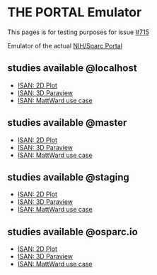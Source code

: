 <!-- Generated by create_portal_markdown.py on 2019-05-09 16:24:03.994535 -->
# THE PORTAL Emulator

This pages is for testing purposes for issue [#715](https://github.com/ITISFoundation/osparc-simcore/issues/715)

Emulator of the actual [NIH/Sparc Portal](https://data.sparc.science)

## studies available @localhost

- [ISAN: 2D Plot](http://127.0.0.1:9081/study/template-uuid-4d5e-b80e-401c8066781f)
- [ISAN: 3D Paraview](http://127.0.0.1:9081/study/template-uuid-4d5e-b80e-401c8066781f)
- [ISAN: MattWard use case](http://127.0.0.1:9081/study/template-uuid-420d-b82d-e80bfa272ebd)

## studies available @master

- [ISAN: 2D Plot](http://osparc01.itis.ethz.ch:9081/study/template-uuid-4d5e-b80e-401c8066781f)
- [ISAN: 3D Paraview](http://osparc01.itis.ethz.ch:9081/study/template-uuid-4d5e-b80e-401c8066781f)
- [ISAN: MattWard use case](http://osparc01.itis.ethz.ch:9081/study/template-uuid-420d-b82d-e80bfa272ebd)

## studies available @staging

- [ISAN: 2D Plot](https://staging.io:9081/study/template-uuid-4d5e-b80e-401c8066781f)
- [ISAN: 3D Paraview](https://staging.io:9081/study/template-uuid-4d5e-b80e-401c8066781f)
- [ISAN: MattWard use case](https://staging.io:9081/study/template-uuid-420d-b82d-e80bfa272ebd)

## studies available @osparc.io

- [ISAN: 2D Plot](https://osparc.io/study/template-uuid-4d5e-b80e-401c8066781f)
- [ISAN: 3D Paraview](https://osparc.io/study/template-uuid-4d5e-b80e-401c8066781f)
- [ISAN: MattWard use case](https://osparc.io/study/template-uuid-420d-b82d-e80bfa272ebd)

